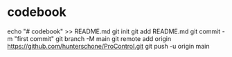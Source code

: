 # codebook
echo "# codebook" >> README.md
git init
git add README.md
git commit -m "first commit"
git branch -M main
git remote add origin https://github.com/hunterschone/ProControl.git
git push -u origin main